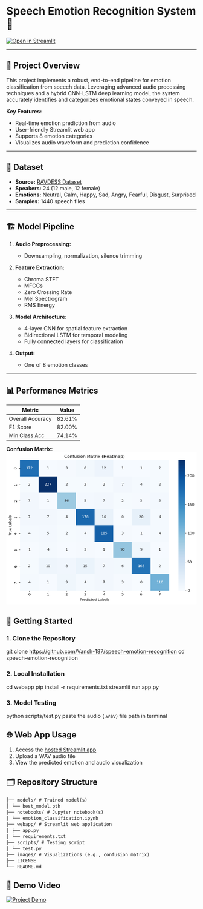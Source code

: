 # Speech Emotion Recognition System 🎤

[![Open in Streamlit](https://static.streamlit.io/badges/streamlit_badge_black_white.svg)](https://speech-emotion-recognition-vansh-187.streamlit.app/)

---

## 📖 Project Overview

This project implements a robust, end-to-end pipeline for emotion classification from speech data. Leveraging advanced audio processing techniques and a hybrid CNN-LSTM deep learning model, the system accurately identifies and categorizes emotional states conveyed in speech.

**Key Features:**
- Real-time emotion prediction from audio
- User-friendly Streamlit web app
- Supports 8 emotion categories
- Visualizes audio waveform and prediction confidence

---

## 🎵 Dataset

- **Source:** [RAVDESS Dataset](https://zenodo.org/record/1188976)
- **Speakers:** 24 (12 male, 12 female)
- **Emotions:** Neutral, Calm, Happy, Sad, Angry, Fearful, Disgust, Surprised
- **Samples:** 1440 speech files

---

## 🏗️ Model Pipeline

1. **Audio Preprocessing:**  
   - Downsampling, normalization, silence trimming

2. **Feature Extraction:**  
   - Chroma STFT
   - MFCCs
   - Zero Crossing Rate
   - Mel Spectrogram
   - RMS Energy

3. **Model Architecture:**  
   - 4-layer CNN for spatial feature extraction
   - Bidirectional LSTM for temporal modeling
   - Fully connected layers for classification

4. **Output:**  
   - One of 8 emotion classes

---

## 📊 Performance Metrics

| Metric            | Value   | 
|-------------------|---------|
| Overall Accuracy  | 82.61%   | 
| F1 Score          | 82.00%   | 
| Min Class Acc     | 74.14%   | 

**Confusion Matrix:**  
![Confusion Matrix](images/confusion_matrix.png)


## 🚀 Getting Started

### 1. Clone the Repository

git clone https://github.com/Vansh-187/speech-emotion-recognition
cd speech-emotion-recognition


### 2. Local Installation
cd webapp
pip install -r requirements.txt
streamlit run app.py

### 3. Model Testing

python scripts/test.py 
paste the audio (.wav) file path in terminal

## 🌐 Web App Usage

1. Access the [hosted Streamlit app](https://speech-emotion-recognition-vansh-187.streamlit.app/)
2. Upload a WAV audio file
3. View the predicted emotion and audio visualization

## 🗂️ Repository Structure

```text
├── models/ # Trained model(s)
│ └── best_model.pth
├── notebooks/ # Jupyter notebook(s)
│ └── emotion_classification.ipynb
├── webapp/ # Streamlit web application
│ ├── app.py
│ └── requirements.txt
├── scripts/ # Testing script
│ └── test.py
├── images/ # Visualizations (e.g., confusion matrix)
├── LICENSE
└── README.md
```



## 🎥 Demo Video

[![Project Demo](https://img.youtube.com/vi/VIDEO_ID/0.jpg)](https://youtu.be/VIDEO_ID)

<!-- Replace VIDEO_ID with your YouTube demo video ID -->


